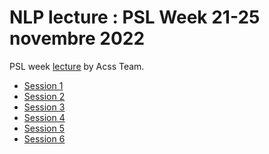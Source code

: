 # NLP lecture : PSL Week 21-25 novembre 2022


PSL week [lecture](https://benaventc.github.io/NLP_lecture_PSLWeek/) by Acss Team.

- [Session 1](https://benaventc.github.io/NLP_lecture_PSLWeek/session1.html)
- [Session 2](https://benaventc.github.io/NLP_lecture_PSLWeek/session2.html)
- [Session 3]() 
- [Session 4]()
- [Session 5]()
- [Session 6]()